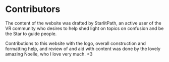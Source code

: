 # Contributors

The content of the website was drafted by StarlitPath, an active user of the VR community who desires to help shed light on topics on confusion and be the Star to guide people.

Contributions to this website with the logo, overall construction and formatting help, and review of and aid with content was done by the lovely amazing Noelle, who I love very much. <3
